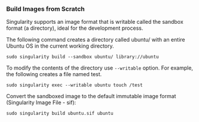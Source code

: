 ### Build Images from Scratch

Singularity supports an image format that is writable called the sandbox
format (a directory), ideal for the development process.

The following command creates a directory called ubuntu/ with an entire
Ubuntu OS in the current working directory.

    sudo singularity build --sandbox ubuntu/ library://ubuntu

To modify the contents of the directory use `--writable` option. For
example, the following creates a file named test.

    sudo singularity exec --writable ubuntu touch /test

Convert the sandboxed image to the default immutable image format
(Singularity Image File - sif):

    sudo singularity build ubuntu.sif ubuntu

